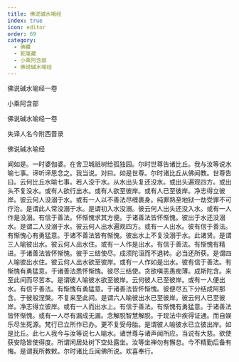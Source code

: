 ```yaml
---
title: 佛说碱水喻经
index: true
icon: editor
order: 69
category:
  - 佛藏
  - 乾隆藏
  - 小乘阿含部
  - 佛说碱水喻经
---
```


佛说碱水喻经一卷  

小乘阿含部  

佛说碱水喻经一卷  

失译人名今附西晋录  

佛说碱水喻经  

闻如是。一时婆伽婆。在舍卫城祇树给孤独园。尔时世尊告诸比丘。我与汝等说水喻七事。谛听谛思念之。我当说。对曰。如是世尊。尔时诸比丘从佛闻教。世尊告曰。云何比丘水喻七事。若人没于水。从水出头复还没水。或出头遍观四方。或出头不复没水。或有人欲行出水。或有人欲至彼岸。或有人已至彼岸。净志得立彼岸。彼云何人没溺于水。或有一人以不善法尽缠裹身。纯罪熟至地狱一劫受罪不可疗治。是谓此人常没溺于水。是谓初入水没溺。彼云何人出头还没入水。或有一人作是没溺。有信于善法。怀惭愧求其方便。于诸善法皆怀惭愧。彼出于水还没溺水。是谓二人没溺于水。彼云何人出水遍观四方。或有一人出水。彼有信于善法。有惭愧心有勇猛意。于诸不善法皆有惭愧。彼出水上不复没溺于水。此诸贤。是谓三人喻彼出水。彼云何人出水住。或有一人作是出水。有信于善法。有惭愧有精进。于诸善法皆怀惭愧。彼于三结使尽。成须陀洹而不退转。必当还所获。是谓四人喻彼出水住。彼云何人出水欲至彼岸。或有一人作如是出水。彼有信于善法。有惭愧有勇猛意。于诸善法悉怀惭愧。彼尽三结使。贪欲嗔恚愚痴薄。成斯陀含。来至此间而尽苦本。是谓彼人喻彼水欲至彼岸。云何彼人已至彼岸。或有一人便出水。有信于善法。有惭愧有勇猛意。于诸善法皆怀惭愧。彼便尽五下分结成阿那含。于彼般涅槃。不复来至此间。是谓六人喻彼出水已至彼岸。彼云何人已至彼岸。净志得立彼岸。或有一人而出水上。有信于善法。有惭愧有勇猛意。于诸善法皆怀惭愧。或有一人尽有漏成无漏。念解脱智慧解脱。于现法中疾得证通。而自娱乐尽生死源。梵行已立所作已办。更不复受母胎。是谓彼人喻彼水已立彼出岸。如是比丘。此七人我今与汝等说七人喻水。诸世尊与诸声闻所应。当说有大慈。欲使获安隐皆使得度。所谓闲居处树下空处露坐。汝等坐禅勿有懈怠。今不精勤后备有悔。是谓我所教敕。尔时诸比丘闻佛所说。欢喜奉行。  
